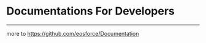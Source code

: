 # Documentations For Developers

---------------------------------------

more to https://github.com/eosforce/Documentation